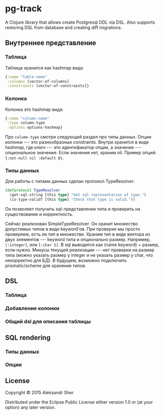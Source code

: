 # pg-track

A Clojure library that allows create Postgresql DDL via DSL.
Also supports restoring DSL from database and creating diff migrations.

## Внутреннее представление

### Таблица

Таблица хранится как hashmap вида:

```clojure
{:name "table-name"
 :columns [vector-of-columns]
 :constraints [vector-of-constraints]}
```

### Колонка

Колонка это hashmap вида:

```clojure
{:name "column-name"
 :type column-type
 :options options-hashmap}
```

Про `column-type` смотри следующий раздел про типы данных.
Опции колонки --- это разнообразные constraints. Внутри хранится в виде hashmap, где ключ --- это идентификатор опции, а значение --- опциональное значение. Если значения нет, храним nil. Пример опций: `{:not-null nil :default 0}`.

### Типы данных

Для работы с типами данных сделан протокол TypeResolver:

```clojure
(defprotocol TypeResolver
  (get-sql-string [this type] "Get sql representation of type.")
  (is-type-valid? [this type] "Check that type is valid."))
```

Он позволяет получить sql-представление типа и проверить на существование и корректность.

Сейчас реализован SimpleTypeResolver. Он хранит множество допустимых типов в виде keyword'ов. При проверке мы просто проверяем, есть ли тип в множестве. Храним тип в виде вектора из двух элементов --- keyword типа и опционально размер. Например, `[:integer]`, или `[:char 5]`. В sql выводится как (name keyword) + размер, если нужно. Минусы текущей реализации --- нет проверки на размер типа (можно указать размер у integer и не указать размер у char, что некорректно для БД). В будущем, возможно подключить prismatic/scheme для хранения типов.

## DSL

### Таблица

### Добавление колонки

### Общий dsl для описания таблицы

## SQL rendering

### Типы данных

### Опции

## License

Copyright © 2015 Aleksandr Sher

Distributed under the Eclipse Public License either version 1.0 or (at
your option) any later version.
